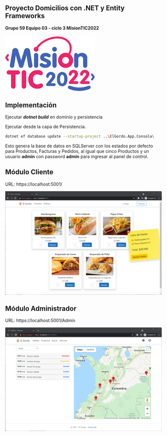 ## Proyecto Domicilios con .NET y Entity Frameworks
**Grupo 59 Equipo 03 - ciclo 3 MisionTIC2022**
####
![Image text](/ElGordo.App/ElGordo.App.Frontend/wwwroot/img/misiontic2022.png)

## Implementación

Ejecutar ***dotnet build*** en dominio y persistencia

Ejecutar desde la capa de Persistencia.

```bash
dotnet ef database update --startup-project ..\ElGordo.App.Consola\
```
Esto genera la base de datos en SQLServer con los estados por defecto para Productos, Facturas y Pedidos, al igual que cinco Productos y un usuario **admin** con password **admin** para ingresar al panel de control.

## Módulo Cliente

URL: https://localhost:5001/

![Image text](/ElGordo.App/ElGordo.App.Frontend/wwwroot/img/Cliente.png)

## Módulo Administrador

URL: https://localhost:5001/Admin

![Image text](/ElGordo.App/ElGordo.App.Frontend/wwwroot/img/Admin.png)
